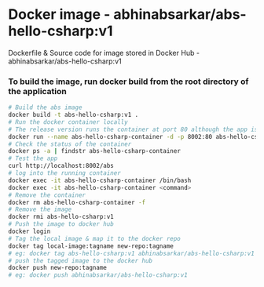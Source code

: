 # Docker image - abhinabsarkar/abs-hello-csharp:v1
Dockerfile & Source code for image stored in Docker Hub - abhinabsarkar/abs-hello-csharp:v1
### To build the image, run docker build from the root directory of the application
```bash
# Build the abs image
docker build -t abs-hello-csharp:v1 .
# Run the docker container locally
# The release version runs the container at port 80 although the app is running at port 5000
docker run --name abs-hello-csharp-container -d -p 8002:80 abs-hello-csharp:v1
# Check the status of the container
docker ps -a | findstr abs-hello-csharp-container
# Test the app
curl http://localhost:8002/abs
# log into the running container 
docker exec -it abs-hello-csharp-container /bin/bash
docker exec -it abs-hello-csharp-container <command>
# Remove the container
docker rm abs-hello-csharp-container -f
# Remove the image
docker rmi abs-hello-csharp:v1
# Push the image to docker hub
docker login
# Tag the local image & map it to the docker repo
docker tag local-image:tagname new-repo:tagname
# eg: docker tag abs-hello-csharp:v1 abhinabsarkar/abs-hello-csharp:v1
# push the tagged image to the docker hub
docker push new-repo:tagname
# eg: docker push abhinabsarkar/abs-hello-csharp:v1
```